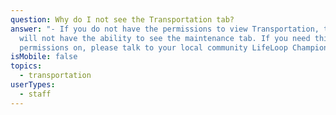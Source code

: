 ```yaml
---
question: Why do I not see the Transportation tab?
answer: "- If you do not have the permissions to view Transportation, then you
  will not have the ability to see the maintenance tab. If you need this
  permissions on, please talk to your local community LifeLoop Champion. "
isMobile: false
topics:
  - transportation
userTypes:
  - staff
---
```

